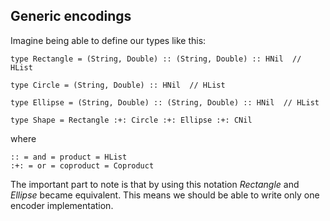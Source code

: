 ## Generic encodings

Imagine being able to define our types like this:

    type Rectangle = (String, Double) :: (String, Double) :: HNil​  // HList

    type Circle = (String, Double) :: HNil​  // HList

    type Ellipse = (String, Double) :: (String, Double) :: HNil​  // HList

    type Shape = Rectangle :+: Circle :+: Ellipse :+: CNil
    
where 

    :: = and = product = HList
    :+: = or = coproduct = Coproduct


The important part to note is that by using this notation *Rectangle* and *Ellipse* became equivalent.
This means we should be able to write only one encoder implementation.
